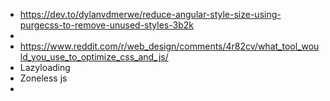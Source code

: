 
* https://dev.to/dylanvdmerwe/reduce-angular-style-size-using-purgecss-to-remove-unused-styles-3b2k
* 
* https://www.reddit.com/r/web_design/comments/4r82cv/what_tool_would_you_use_to_optimize_css_and_js/
* Lazyloading
* Zoneless js
*